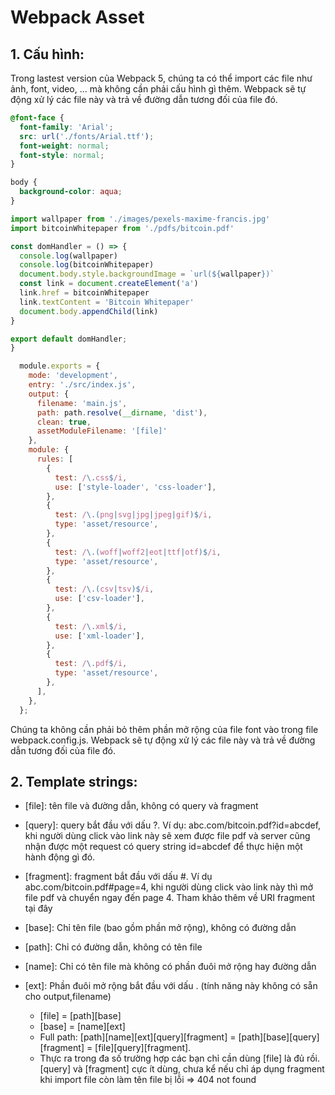 # Webpack Asset

## 1. Cấu hình:
Trong lastest version của Webpack 5, chúng ta có thể import các file như ảnh, font, video, ... mà không cần phải cấu hình gì thêm. Webpack sẽ tự động xử lý các file này và trả về đường dẫn tương đối của file đó.

```css
@font-face {
  font-family: 'Arial';
  src: url('./fonts/Arial.ttf');
  font-weight: normal;
  font-style: normal;
}

body {
  background-color: aqua;
}
```

```js
import wallpaper from './images/pexels-maxime-francis.jpg'
import bitcoinWhitepaper from './pdfs/bitcoin.pdf'

const domHandler = () => {
  console.log(wallpaper)
  console.log(bitcoinWhitepaper)
  document.body.style.backgroundImage = `url(${wallpaper})`
  const link = document.createElement('a')
  link.href = bitcoinWhitepaper
  link.textContent = 'Bitcoin Whitepaper'
  document.body.appendChild(link)
}

export default domHandler;
}
```

```js
  module.exports = {
    mode: 'development',
    entry: './src/index.js',
    output: {
      filename: 'main.js',
      path: path.resolve(__dirname, 'dist'),
      clean: true,
      assetModuleFilename: '[file]'
    },
    module: {
      rules: [
        {
          test: /\.css$/i,
          use: ['style-loader', 'css-loader'],
        },
        {
          test: /\.(png|svg|jpg|jpeg|gif)$/i,
          type: 'asset/resource',
        },
        {
          test: /\.(woff|woff2|eot|ttf|otf)$/i,
          type: 'asset/resource',
        },
        {
          test: /\.(csv|tsv)$/i,
          use: ['csv-loader'],
        },
        {
          test: /\.xml$/i,
          use: ['xml-loader'],
        },
        {
          test: /\.pdf$/i,
          type: 'asset/resource',
        },
      ],
    },
  };
```
Chúng ta không cần phải bỏ thêm phần mở rộng của file font vào trong file webpack.config.js. Webpack sẽ tự động xử lý các file này và trả về đường dẫn tương đối của file đó.

## 2. Template strings:
- [file]: tên file và đường dẫn, không có query và fragment
- [query]: query bắt đầu với dấu ?. Ví dụ: abc.com/bitcoin.pdf?id=abcdef, khi người dùng click vào link này sẽ xem được file pdf và server cũng nhận được một request có query string id=abcdef để thực hiện một hành động gì đó.
- [fragment]: fragment bắt đầu với dấu #. Ví dụ abc.com/bitcoin.pdf#page=4, khi người dùng click vào link này thì mở file pdf và chuyển ngay đến page 4. Tham khảo thêm về URI fragment tại đây
- [base]: Chỉ tên file (bao gồm phần mở rộng), không có đường dẫn
- [path]: Chỉ có đường dẫn, không có tên file
- [name]: Chỉ có tên file mà không có phần đuôi mở rộng hay đường dẫn
- [ext]: Phần đuôi mở rộng bắt đầu với dấu . (tính năng này không có sẵn cho output,filename)

  * [file] = [path][base]
  * [base] = [name][ext]
  * Full path: [path][name][ext][query][fragment] = [path][base][query][fragment] = [file][query][fragment].
  * Thực ra trong đa số trường hợp các bạn chỉ cần dùng [file] là đủ rồi. [query] và [fragment] cực ít dùng, chưa kể nếu chỉ áp dụng fragment khi import file còn làm tên file bị lỗi => 404 not found